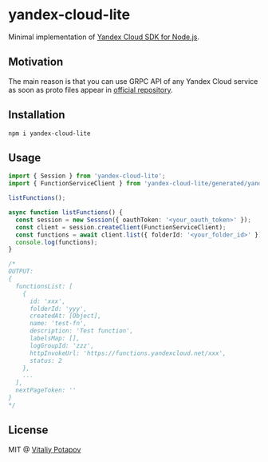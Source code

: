 # yandex-cloud-lite
Minimal implementation of [Yandex Cloud SDK for Node.js](https://github.com/yandex-cloud/nodejs-sdk).

## Motivation
The main reason is that you can use GRPC API of any Yandex Cloud service as soon as proto files appear in [official repository](https://github.com/yandex-cloud/cloudapi).

## Installation
```
npm i yandex-cloud-lite
```

## Usage
```ts
import { Session } from 'yandex-cloud-lite';
import { FunctionServiceClient } from 'yandex-cloud-lite/generated/yandex/cloud/serverless/functions/v1/function_service_grpc_pb';

listFunctions();

async function listFunctions() {
  const session = new Session({ oauthToken: '<your_oauth_token>' });
  const client = session.createClient(FunctionServiceClient);
  const functions = await client.list({ folderId: '<your_folder_id>' });
  console.log(functions);
}

/*
OUTPUT:
{
  functionsList: [
    {
      id: 'xxx',
      folderId: 'yyy',
      createdAt: [Object],
      name: 'test-fn',
      description: 'Test function',
      labelsMap: [],
      logGroupId: 'zzz',
      httpInvokeUrl: 'https://functions.yandexcloud.net/xxx',
      status: 2
    },
    ...
  ],
  nextPageToken: ''
}
*/
```

## License
MIT @ [Vitaliy Potapov](https://github.com/vitalets)
